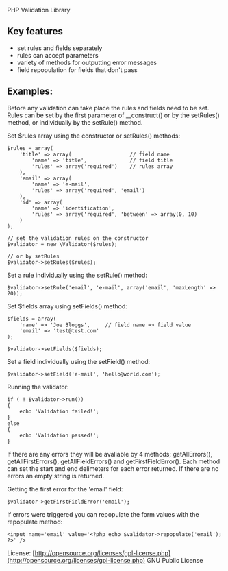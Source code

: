 PHP Validation Library

## Key features

* set rules and fields separately
* rules can accept parameters
* variety of methods for outputting error messages
* field repopulation for fields that don't pass

## Examples:

Before any validation can take place the rules and fields need to be set. Rules can be set by the first parameter of __construct() or by the setRules() method, or individually by the setRule() method.

Set $rules array using the constructor or setRules() methods:

	$rules = array(
		'title' => array(                   // field name
			'name' => 'title',              // field title
			'rules' => array('required')    // rules array
		),
		'email' => array(
			'name' => 'e-mail',
			'rules' => array('required', 'email')
		),
		'id' => array(
			'name' => 'identification',
			'rules' => array('required', 'between' => array(0, 10)
		)
	);

	// set the validation rules on the constructor
	$validator = new \Validator($rules);

	// or by setRules
	$validator->setRules($rules);

Set a rule individually using the setRule() method:

	$validator->setRule('email', 'e-mail', array('email', 'maxLength' => 20));

Set $fields array using setFields() method:

	$fields = array(
		'name' => 'Joe Bloggs',		// field name => field value
		'email' => 'test@test.com'
	);

	$validator->setFields($fields);

Set a field individually using the setField() method:

	$validator->setField('e-mail', 'hello@world.com');

Running the validator:

	if ( ! $validator->run())
	{
		echo 'Validation failed!';
	}
	else
	{
		echo 'Validation passed!';
	}

If there are any errors they will be avaliable by 4 methods; getAllErrors(), getAllFirstErrors(), getAllFieldErrors() and getFirstFieldError(). Each method can set the start and end delimeters for each error returned. If there are no errors an empty string is returned.

Getting the first error for the 'email' field:

	$validator->getFirstFieldError('email');

If errors were triggered you can repopulate the form values with the repopulate method:

	<input name='email' value='<?php echo $validator->repopulate('email'); ?>' />



License: [http://opensource.org/licenses/gpl-license.php](http://opensource.org/licenses/gpl-license.php) GNU Public License